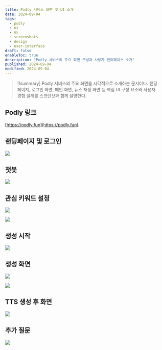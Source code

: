 ```yaml
---
title: Podly 서비스 화면 및 UI 소개
date: 2024-09-04
tags:
  - podly
  - ui
  - ux
  - screenshots
  - design
  - user-interface
draft: false
enableToc: true
description: "Podly 서비스의 주요 화면 구성과 사용자 인터페이스 소개"
published: 2024-09-04
modified: 2024-09-04
---
```


> [!summary]
> Podly 서비스의 주요 화면을 시각적으로 소개하는 문서이다. 랜딩 페이지, 로그인 화면, 메인 화면, 뉴스 재생 화면 등 핵심 UI 구성 요소와 사용자 경험 설계를 스크린샷과 함께 설명한다.
## Podly 링크

[https://podly.fun](https://podly.fun)
## 랜딩페이지 및 로그인
![](https://i.imgur.com/h7LYcCu.png)

## 챗봇
![](https://i.imgur.com/bKDPWi3.png)

## 관심 키워드 설정
![](https://i.imgur.com/hedMwqL.png)

![](https://i.imgur.com/M32oH8M.png)

## 생성 시작
![](https://i.imgur.com/FKBdkKe.png)

## 생성 화면
![](https://i.imgur.com/TUofiDC.png)

![](https://i.imgur.com/S2IWfGQ.png)

## TTS 생성 후 화면

![](https://i.imgur.com/IHxe448.png)
## 추가 질문
![](https://i.imgur.com/hM9p047.png)
